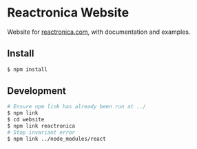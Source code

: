 # Reactronica Website

Website for [reactronica.com](https://reactronica.com), with documentation and examples.

## Install

```bash
$ npm install
```

## Development

```bash
# Ensure npm link has already been run at ../
$ npm link
$ cd website
$ npm link reactronica
# Stop invariant error
$ npm link ../node_modules/react
```


